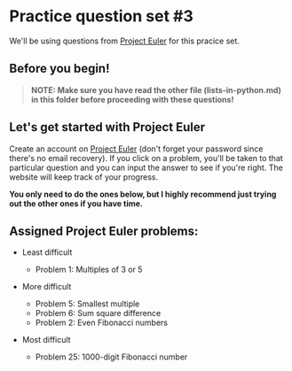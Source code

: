 # Practice question set #3

We'll be using questions from [Project Euler](https://projecteuler.net/archives) for this pracice set.

## Before you begin!
> **NOTE: Make sure you have read the other file (lists-in-python.md) in this folder before proceeding with these questions!**


## Let's get started with Project Euler
Create an account on [Project Euler](https://projecteuler.net/archives]) (don't forget your password since there's no email recovery). If you click on a problem, you'll be taken to that particular question and you can input the answer to see if you're right. The website will keep track of your progress.

**You only need to do the ones below, but I highly recommend just trying out the other ones if you have time.**

## Assigned Project Euler problems:
- Least difficult
  - Problem 1: Multiples of 3 or 5

- More difficult
  - Problem 5: Smallest multiple
  - Problem 6: Sum square difference
  - Problem 2: Even Fibonacci numbers

- Most difficult
  - Problem 25: 1000-digit Fibonacci number
